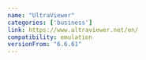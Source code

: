 ```yaml
---
name: "UltraViewer"
categories: ['business']
link: https://www.ultraviewer.net/en/
compatibility: emulation
versionFrom: "6.6.61"
---
```


